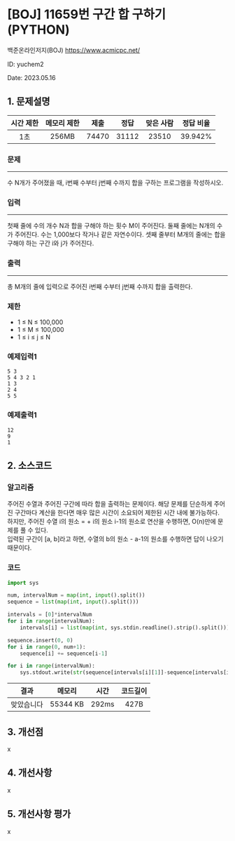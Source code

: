 # [BOJ] 11659번 구간 합 구하기 (PYTHON)
백준온라인저지(BOJ) https://www.acmicpc.net/

ID: yuchem2

Date: 2023.05.16
## 1. 문제설명
| 시간 제한 | 메모리 제한 | 제출  | 정답 | 맞은 사람 | 정답 비율 |
| :---: | :---: | :---: | :---: | :---: | :---: |
| 1초 | 256MB | 74470 | 31112 | 23510 | 39.942% |

### 문제
---
수 N개가 주어졌을 때, i번째 수부터 j번째 수까지 합을 구하는 프로그램을 작성하시오.
### 입력
---
첫째 줄에 수의 개수 N과 합을 구해야 하는 횟수 M이 주어진다. 둘째 줄에는 N개의 수가 주어진다. 수는 1,000보다 작거나 같은 자연수이다. 셋째 줄부터 M개의 줄에는 합을 구해야 하는 구간 i와 j가 주어진다.
### 출력
---
총 M개의 줄에 입력으로 주어진 i번째 수부터 j번째 수까지 합을 출력한다.

### 제한
+ 1 ≤ N ≤ 100,000
+ 1 ≤ M ≤ 100,000
+ 1 ≤ i ≤ j ≤ N

### 예제입력1
```
5 3
5 4 3 2 1
1 3
2 4
5 5
```
### 예제출력1
```
12
9
1
```
## 2. 소스코드

### 알고리즘

주어진 수열과 주어진 구간에 따라 합을 출력하는 문제이다. 해당 문제를 단순하게 주어진 구간마다 계산을 한다면 매우 많은 시간이 소요되어 제한된 시간 내에 불가능하다.  
하지만, 주어진 수열 i의 원소 = + i의 원소 i-1의 원소로 연산을 수행하면, O(n)만에 문제를 풀 수 있다.  
입력된 구간이 [a, b]라고 하면, 수열의 b의 원소 - a-1의 원소를 수행하면 답이 나오기 때문이다. 

### 코드
```Python
import sys

num, intervalNum = map(int, input().split())
sequence = list(map(int, input().split()))

intervals = [0]*intervalNum
for i in range(intervalNum):
    intervals[i] = list(map(int, sys.stdin.readline().strip().split()))

sequence.insert(0, 0)
for i in range(0, num+1):
    sequence[i] += sequence[i-1]

for i in range(intervalNum):
    sys.stdout.write(str(sequence[intervals[i][1]]-sequence[intervals[i][0]-1])+"\n")
```
| 결과 | 메모리 | 시간 | 코드길이 |
|:---:|:-----: | :---: | :----: |
| 맞았습니다 | 55344 KB | 292ms | 427B |

## 3. 개선점
x

## 4. 개선사항
x

## 5. 개선사항 평가
x
